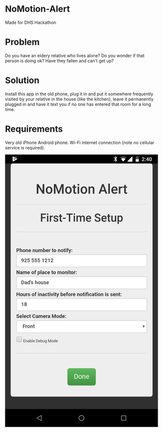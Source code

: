 # NoMotion-Alert
Made for DHS Hackathon 

# Problem
Do you have an eldery relative who lives alone? Do you wonder if that person is doing ok? Have they fallen and can't get up? 

# Solution
Install this app in the old phone, plug it in and put it somewhere frequently visited by your relative in the house (like the kitchen), leave it permanently plugged in and have it text you if no one has entered that room for a long time. 

# Requirements
Very old iPhone Android phone. Wi-Fi internet connection (note no cellular service is required).

![alt text](screenshots/settings.png "Settings Page")
